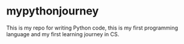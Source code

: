 # mypythonjourney
This is my repo for writing Python code, this is my first programming language and my first learning journey in CS.
